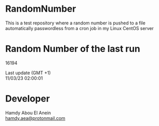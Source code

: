 # RandomNumber    
This is a test repository where a random number is pushed to a file automatically passwordless from a cron job in my Linux CentOS server    
# Random Number of the last run   
16194
      
Last update (GMT +1)    
11/03/23 02:00:01
# Developer    
Hamdy Abou El Anein   
hamdy.aea@protonmail.com
